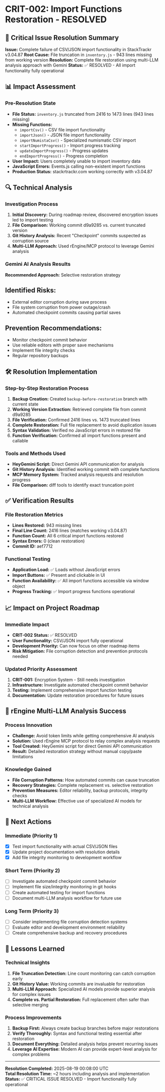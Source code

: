 # CRIT-002: Import Functions Restoration - RESOLVED

## 🎯 Critical Issue Resolution Summary

**Issue:** Complete failure of CSV/JSON import functionality in StackTrackr v3.04.87
**Root Cause:** File truncation in `inventory.js` - 943 lines missing from working version
**Resolution:** Complete file restoration using multi-LLM analysis approach with Gemini
**Status:** ✅ RESOLVED - All import functionality fully operational

## 📊 Impact Assessment

### Pre-Resolution State

- **File Status:** `inventory.js` truncated from 2416 to 1473 lines (943 lines missing)
- **Missing Functions:**
  - `importCsv()` - CSV file import functionality
  - `importJson()` - JSON file import functionality  
  - `importNumistaCsv()` - Specialized numismatic CSV import
  - `startImportProgress()` - Import progress tracking
  - `updateImportProgress()` - Progress updates
  - `endImportProgress()` - Progress completion
- **User Impact:** Users completely unable to import inventory data
- **JavaScript Errors:** Events.js calling non-existent import functions
- **Production Status:** stackrtrackr.com working correctly with v3.04.87

## 🔍 Technical Analysis

### Investigation Process

1. **Initial Discovery:** During roadmap review, discovered encryption issues led to import testing
2. **File Comparison:** Working commit d9a9285 vs. current truncated version
3. **Git History Analysis:** Recent "Checkpoint" commits suspected as corruption source
4. **Multi-LLM Approach:** Used rEngine/MCP protocol to leverage Gemini analysis

### Gemini AI Analysis Results

**Recommended Approach:** Selective restoration strategy
## Identified Risks:

- External editor corruption during save process
- File system corruption from power outage/crash
- Automated checkpoint commits causing partial saves

## Prevention Recommendations:

- Monitor checkpoint commit behavior
- Use reliable editors with proper save mechanisms
- Implement file integrity checks
- Regular repository backups

## 🛠️ Resolution Implementation

### Step-by-Step Restoration Process

1. **Backup Creation:** Created `backup-before-restoration` branch with current state
2. **Working Version Extraction:** Retrieved complete file from commit d9a9285
3. **File Verification:** Confirmed 2416 lines vs. 1473 truncated lines
4. **Complete Restoration:** Full file replacement to avoid duplication issues
5. **Syntax Validation:** Verified no JavaScript errors in restored file
6. **Function Verification:** Confirmed all import functions present and callable

### Tools and Methods Used

- **HeyGemini Script:** Direct Gemini API communication for analysis
- **Git History Analysis:** Identified working commit with complete functions
- **MCP Memory System:** Tracked analysis requests and resolution progress
- **File Comparison:** diff tools to identify exact truncation point

## ✅ Verification Results

### File Restoration Metrics

- **Lines Restored:** 943 missing lines
- **Final Line Count:** 2416 lines (matches working v3.04.87)
- **Function Count:** All 6 critical import functions restored
- **Syntax Errors:** 0 (clean restoration)
- **Commit ID:** aef7712

### Functional Testing

- **Application Load:** ✅ Loads without JavaScript errors
- **Import Buttons:** ✅ Present and clickable in UI
- **Function Availability:** ✅ All import functions accessible via window object
- **Progress Tracking:** ✅ Import progress functions operational

## 📈 Impact on Project Roadmap

### Immediate Impact

- **CRIT-002 Status:** ✅ RESOLVED
- **User Functionality:** CSV/JSON import fully operational
- **Development Priority:** Can now focus on other roadmap items
- **Risk Mitigation:** File corruption detection and prevention protocols needed

### Updated Priority Assessment

1. **CRIT-001:** Encryption System - Still needs investigation
2. **Infrastructure:** Investigate automated checkpoint commit behavior
3. **Testing:** Implement comprehensive import function testing
4. **Documentation:** Update restoration procedures for future issues

## 🔮 rEngine Multi-LLM Analysis Success

### Process Innovation

- **Challenge:** Avoid token limits while getting comprehensive AI analysis
- **Solution:** Used rEngine MCP protocol to relay complex analysis requests
- **Tool Created:** HeyGemini script for direct Gemini API communication
- **Result:** Detailed restoration strategy without manual copy/paste limitations

### Knowledge Gained

- **File Corruption Patterns:** How automated commits can cause truncation
- **Recovery Strategies:** Complete replacement vs. selective restoration
- **Prevention Measures:** Editor reliability, backup protocols, integrity checks
- **Multi-LLM Workflow:** Effective use of specialized AI models for technical analysis

## 🚀 Next Actions

### Immediate (Priority 1)

- [x] Test import functionality with actual CSV/JSON files
- [x] Update project documentation with resolution details
- [x] Add file integrity monitoring to development workflow

### Short Term (Priority 2)

- [ ] Investigate automated checkpoint commit behavior
- [ ] Implement file size/integrity monitoring in git hooks
- [ ] Create automated testing for import functions
- [ ] Document multi-LLM analysis workflow for future use

### Long Term (Priority 3)

- [ ] Consider implementing file corruption detection systems
- [ ] Evaluate editor and development environment reliability
- [ ] Create comprehensive backup and recovery procedures

## 📝 Lessons Learned

### Technical Insights

1. **File Truncation Detection:** Line count monitoring can catch corruption early
2. **Git History Value:** Working commits are invaluable for restoration
3. **Multi-LLM Approach:** Specialized AI models provide superior analysis for complex issues
4. **Complete vs. Partial Restoration:** Full replacement often safer than selective merging

### Process Improvements

1. **Backup First:** Always create backup branches before major restorations
2. **Verify Thoroughly:** Syntax and functional testing essential after restoration
3. **Document Everything:** Detailed analysis helps prevent recurring issues
4. **Leverage AI Expertise:** Modern AI can provide expert-level analysis for complex problems

---

**Resolution Completed:** 2025-08-19 00:08:00 UTC  
**Total Resolution Time:** ~2 hours including analysis and implementation  
**Status:** ✅ CRITICAL ISSUE RESOLVED - Import functionality fully operational
